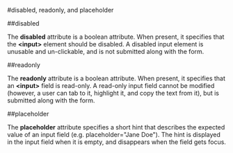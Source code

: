 
#disabled, readonly, and placeholder

##disabled

The **disabled** attribute is a boolean attribute. 
When present, it specifies that the **&lt;input&gt;** element should be disabled. 
A disabled input element is unusable and un-clickable, and is not submitted along with the form.

##readonly

The **readonly** attribute is a boolean attribute. 
When present, it specifies that an **&lt;input&gt;** field is read-only. 
A read-only input field cannot be modified (however, a user can tab to it, highlight it, and copy the text from it), but is submitted along with the form.

##placeholder

The **placeholder** attribute specifies a short hint that describes the expected value of an input field (e.g. placeholder="Jane Doe"). 
The hint is displayed in the input field when it is empty, and disappears when the field gets focus.